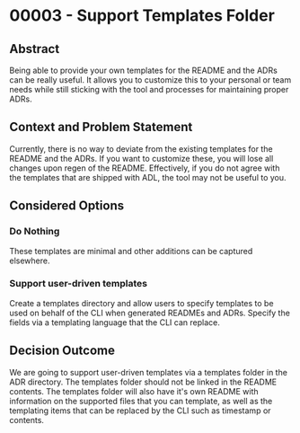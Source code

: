 # 00003 - Support Templates Folder

## Abstract

Being able to provide your own templates for the README and the ADRs can be
really useful. It allows you to customize this to your personal or team needs
while still sticking with the tool and processes for maintaining proper ADRs.

## Context and Problem Statement

Currently, there is no way to deviate from the existing templates for the README
and the ADRs. If you want to customize these, you will lose all changes upon
regen of the README. Effectively, if you do not agree with the templates that
are shipped with ADL, the tool may not be useful to you.

## Considered Options

### Do Nothing

These templates are minimal and other additions can be captured elsewhere.

### Support user-driven templates

Create a templates directory and allow users to specify templates to be used on
behalf of the CLI when generated READMEs and ADRs. Specify the fields via a
templating language that the CLI can replace.

## Decision Outcome

We are going to support user-driven templates via a templates folder in the ADR
directory. The templates folder should not be linked in the README contents. The
templates folder will also have it's own README with information on the
supported files that you can template, as well as the templating items that can
be replaced by the CLI such as timestamp or contents.

<!-- Add additional information here, comparison of options, research, etc -->
